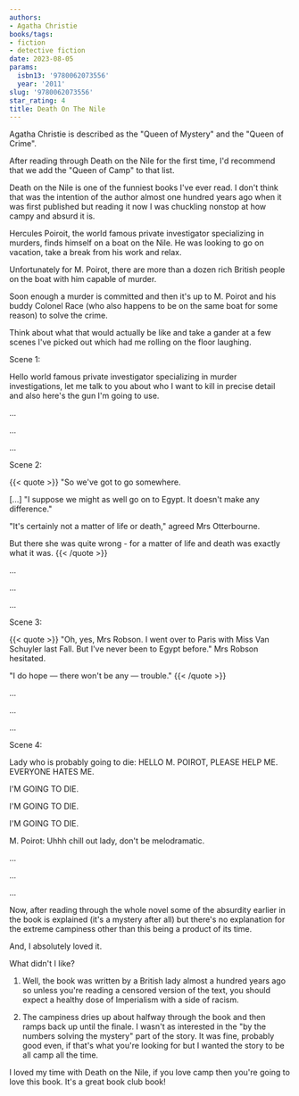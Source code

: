 ```yaml
---
authors:
- Agatha Christie
books/tags:
- fiction
- detective fiction
date: 2023-08-05
params:
  isbn13: '9780062073556'
  year: '2011'
slug: '9780062073556'
star_rating: 4
title: Death On The Nile
---
```


Agatha Christie is described as the "Queen of Mystery" and the "Queen of Crime".

After reading through Death on the Nile for the first time, I'd recommend that we add the "Queen of Camp" to that list.

Death on the Nile is one of the funniest books I've ever read. I don't think that was the intention of the author almost one hundred years ago when it was first published but reading it now I was chuckling nonstop at how campy and absurd it is.

<!--more-->

Hercules Poiroit, the world famous private investigator specializing in murders, finds himself on a boat on the Nile. He was looking to go on vacation, take a break from his work and relax.

Unfortunately for M. Poirot, there are more than a dozen rich British people on the boat with him capable of murder.

Soon enough a murder is committed and then it's up to M. Poirot and his buddy Colonel Race (who also happens to be on the same boat for some reason) to solve the crime.

Think about what that would actually be like and take a gander at a few scenes I've picked out which had me rolling on the floor laughing.

Scene 1:

Hello world famous private investigator specializing in murder investigations, let me talk to you about who I want to kill in precise detail and also here's the gun I'm going to use.

...

...

...

Scene 2:

{{< quote >}}
"So we've got to go somewhere.

[...] "I suppose we might as well go on to Egypt. It doesn't make any difference."

"It's certainly not a matter of life or death," agreed Mrs Otterbourne.

But there she was quite wrong - for a matter of life and death was exactly what it was.
{{< /quote >}}

...

...

...

Scene 3:

{{< quote >}}
"Oh, yes, Mrs Robson. I went over to Paris with Miss Van Schuyler last Fall. But I've never been to Egypt before." Mrs Robson hesitated.

"I do hope — there won't be any — trouble."
{{< /quote >}}

...

...

...

Scene 4:

Lady who is probably going to die: HELLO M. POIROT, PLEASE HELP ME. EVERYONE HATES ME.

I'M GOING TO DIE.

I'M GOING TO DIE.

I'M GOING TO DIE.

M. Poirot: Uhhh chill out lady, don't be melodramatic.

...

...

...

Now, after reading through the whole novel some of the absurdity earlier in the book is explained (it's a mystery after all) but there's no explanation for the extreme campiness other than this being a product of its time.

And, I absolutely loved it.

What didn't I like?

1. Well, the book was written by a British lady almost a hundred years ago so unless you're reading a censored version of the text, you should expect a healthy dose of Imperialism with a side of racism.

2. The campiness dries up about halfway through the book and then ramps back up until the finale. I wasn't as interested in the "by the numbers solving the mystery" part of the story. It was fine, probably good even, if that's what you're looking for but I wanted the story to be all camp all the time.

I loved my time with Death on the Nile, if you love camp then you're going to love this book. It's a great book club book!